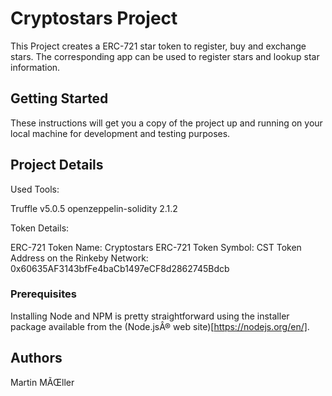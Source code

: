 # Cryptostars Project

This Project creates a ERC-721 star token to register, buy and exchange stars. The corresponding app can be used to register stars and lookup star information. 

## Getting Started

These instructions will get you a copy of the project up and running on your local machine for development and testing purposes.

## Project Details

Used Tools:

Truffle v5.0.5
openzeppelin-solidity 2.1.2

Token Details:

ERC-721 Token Name: Cryptostars
ERC-721 Token Symbol: CST
Token Address on the Rinkeby Network: 0x60635AF3143bfFe4baCb1497eCF8d2862745Bdcb

### Prerequisites

Installing Node and NPM is pretty straightforward using the installer package available from the (Node.jsÂ® web site)[https://nodejs.org/en/].

## Authors

Martin MÃŒller
